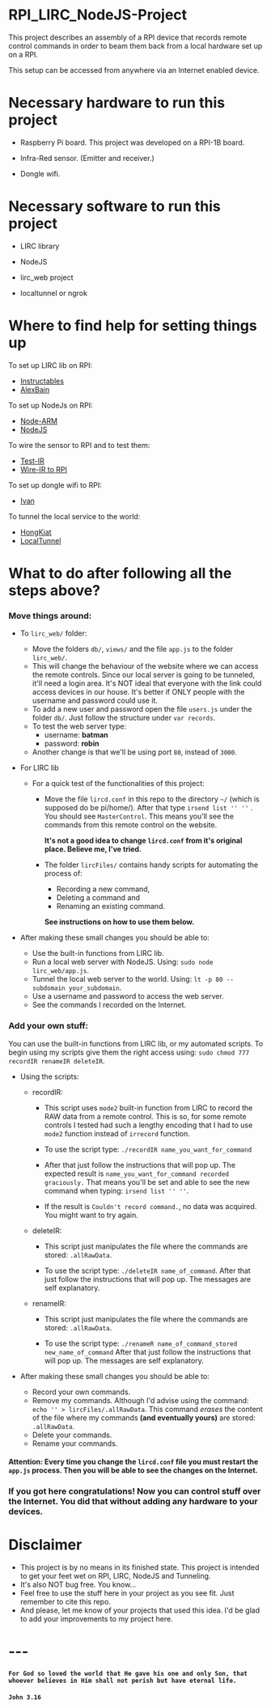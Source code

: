# RPI_LIRC_NodeJS-Project
This project describes an assembly of a RPI device that records remote control commands in order to beam them back from a local hardware set up on a RPI.

This setup can be accessed from anywhere via an Internet enabled device.

# Necessary hardware to run this project
  * Raspberry Pi board. This project was developed on a RPI-1B board.

  * Infra-Red sensor. (Emitter and receiver.)

  * Dongle wifi.

# Necessary software to run this project
  * LIRC library

  * NodeJS

  * lirc_web project

  * localtunnel or ngrok

# Where to find help for setting things up
To set up LIRC lib on RPI:
  * [Instructables](http://www.instructables.com/id/How-To-Useemulate-remotes-with-Arduino-and-Raspber/?ALLSTEPS)
  * [AlexBain](http://alexba.in/blog/2013/01/06/setting-up-lirc-on-the-raspberrypi/)

To set up NodeJs on RPI:
  * [Node-ARM](http://node-arm.herokuapp.com/)
  * [NodeJS](http://weworkweplay.com/play/raspberry-pi-nodejs/)

To wire the sensor to RPI and to test them:
  * [Test-IR](https://learn.adafruit.com/ir-sensor/testing-an-ir-sensor)
  * [Wire-IR to RPI](http://randomtutor.blogspot.com.br/2013/01/web-based-ir-remote-on-raspberry-pi.html)

To set up dongle wifi to RPI:
  * [Ivan](http://ivanx.com/raspberrypi/raspberrypi_wifi.html)

To tunnel the local service to the world:
  * [HongKiat](http://www.hongkiat.com/blog/accessible-local-web-server/)
  * [LocalTunnel](https://github.com/localtunnel/localtunnel)

# What to do after following all the steps above?
### Move things around:
  * To `lirc_web/` folder:
    * Move the folders `db/`, `views/` and the file `app.js` to the folder `lirc_web/`.
    * This will change the behaviour of the website where we can access the remote controls. Since our local server is going to be tunneled, it'll need a login area. It's NOT ideal that everyone with the link could access devices in our house. It's better if ONLY people with the username and password could use it.
    * To add a new user and password open the file `users.js` under the folder `db/`. Just follow the structure under `var records`.
    * To test the web server type:
      * username: **batman**
      * password: **robin**
    * Another change is that we'll be using port `80`, instead of `3000`.

  * For LIRC lib
    * For a quick test of the functionalities of this project:
      * Move the file `lircd.conf` in this repo to the directory `~/` (which is supposed do be pi/home/).
      After that type `irsend list '' ''` . You should see `MasterControl`. This means you'll see the commands from this remote control on the website.

        **It's not a good idea to change `lircd.conf` from it's original place. Believe me, I've tried.**

      * The folder `lircFiles/` contains handy scripts for automating the process of:
          - Recording a new command,
          - Deleting a command and
          - Renaming an existing command.

          **See instructions on how to use them below.**

  * After making these small changes you should be able to:
    - Use the built-in functions from LIRC lib.
    - Run a local web server with NodeJS. Using: `sudo node lirc_web/app.js`.
    - Tunnel the local web server to the world. Using: `lt -p 80 --subdomain your_subdomain`.
    - Use a username and password to access the web server.
    - See the commands I recorded on the Internet.

### Add your own stuff:
You can use the built-in functions from LIRC lib, or my automated scripts. To begin using my scripts give them the right access using: `sudo chmod 777 recordIR renameIR deleteIR`.

  * Using the scripts:
    * recordIR:

      * This script uses `mode2` built-in function from LIRC to record the RAW data from a remote control. This is so, for some remote controls I tested had such a lengthy encoding that I had to use `mode2` function instead of `irrecord` function.

      * To use the script type: `./recordIR name_you_want_for_command`
      * After that just follow the instructions that will pop up. The expected result is `name_you_want_for_command recorded graciously.` That means you'll be set and able to see the new command when typing: `irsend list '' ''`.
      * If the result is `Couldn't record command.`, no data was acquired. You might want to try again.

    * deleteIR:
      * This script just manipulates the file where the commands are stored: `.allRawData`.

      * To use the script type: `./deleteIR name_of_command`. After that just follow the instructions that will pop up. The messages are self explanatory.

    * renameIR:
      * This script just manipulates the file where the commands are stored: `.allRawData`.

      * To use the script type: `./renameR name_of_command_stored new_name_of_command` After that just follow the instructions that will pop up. The messages are self explanatory.

  * After making these small changes you should be able to:
    - Record your own commands.
    - Remove my commands. Although I'd advise using the command: `echo '' > lircFiles/.allRawData`. This command *erases* the content of the file where my commands **(and eventually yours)** are stored: `.allRawData`.
    - Delete your commands.
    - Rename your commands.

#### Attention: Every time you change the `lircd.conf` file you must restart the `app.js` process. Then you will be able to see the changes on the Internet.

### If you got here congratulations! Now you can control stuff over the Internet. You did that without adding any hardware to your devices.

# Disclaimer
  * This project is by no means in its finished state. This project is intended to get your feet wet on RPI, LIRC, NodeJS and Tunneling.
  * It's also NOT bug free. You know...
  * Feel free to use the stuff here in your project as you see fit. Just remember to cite this repo.
  * And please, let me know of your projects that used this idea. I'd be glad to add your improvements to my project here.

# ---
#### `For God so loved the world that He gave his one and only Son, that whoever believes in Him shall not perish but have eternal life.`
#### `John 3.16`

